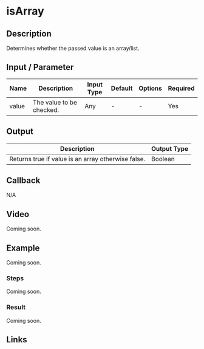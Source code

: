﻿# isArray

## Description

Determines whether the passed value is an array/list.

## Input / Parameter
    
| Name | Description | Input Type | Default | Options | Required |
| ------ | ------ | ------ | ------ | ------ | ------ |
| value | The value to be checked. | Any | - | - | Yes |

## Output   

| Description | Output Type |
| ------ | ------ |
| Returns true if value is an array otherwise false. | Boolean |

## Callback

N/A

## Video

Coming soon.

## Example

Coming soon.

### Steps

Coming soon.

### Result

Coming soon.

## Links